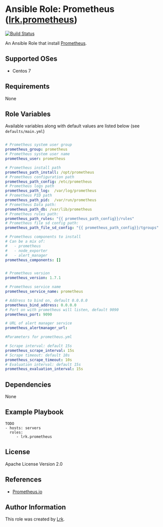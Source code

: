 Ansible Role: Prometheus ([lrk.prometheus](https://galaxy.ansible.com/lrk/prometheus/))
=========
[![Build Status](https://travis-ci.org/lrk/ansible-prometheus.svg?branch=master)](https://travis-ci.org/lrk/ansible-prometheus)

An Ansible Role that install [Prometheus](https://prometheus.io).


Supported OSes
--------------
- Centos 7

Requirements
------------

None

Role Variables
--------------

Available variables along with default values are listed below (see `defaults/main.yml`)
```yml

# Prometheus system user group
prometheus_group: prometheus
# Prometheus system user name
prometheus_user: prometheus

# Prometheus install path
prometheus_path_install: /opt/prometheus
# Prometheus configuration path
prometheus_path_config: /etc/prometheus
# Prometheus logs path
prometheus_path_log:  /var/log/prometheus
# Prometheus PID path
prometheus_path_pid:  /var/run/prometheus
# Prometheus Data path:
prometheus_path_db: /var/lib/prometheus
# Prometheus rules path:
prometheus_path_rules: "{{ prometheus_path_config}}/rules"
# Prometheus file sd config path:
prometheus_path_file_sd_config: "{{ prometheus_path_config}}/tgroups"

# Prometheus components to install
# Can be a mix of:
#   - prometheus
#   - node_exporter
#   - alert_manager
prometheus_components: []


# Prometheus version
prometheus_version: 1.7.1

# Prometheus service name
prometheus_service_name: prometheus

# Address to bind on, default 0.0.0.0
prometheus_bind_address: 0.0.0.0
# Port on with prometheus will listen, default 9090
prometheus_port: 9090

# URL of alert manager service
prometheus_alertmanager_url:

#Parameters for prometheus.yml

# Scrape interval: default 15s
prometheus_scrape_interval: 15s
# Scrape timeout: default 10s
prometheus_scrape_timeout: 10s
# Evaluation interval: default 15s
prometheus_evaluation_interval: 15s

```

Dependencies
------------

None

Example Playbook
----------------

    TODO
    - hosts: servers
      roles:
         - lrk.prometheus


 License
 -------

 Apache License Version 2.0

 References
 ----------

- [Prometheus.io](https://prometheus.io)

Author Information
------------------
This role was created by [Lrk](https://github.com/lrk).
